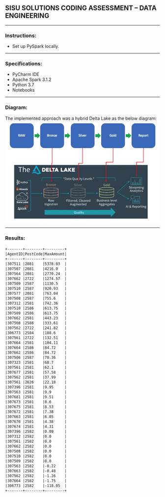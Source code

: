 ## SISU SOLUTIONS CODING ASSESSMENT – DATA ENGINEERING ##
***
### Instructions:
- Set up PySpark locally.
***
### Specifications:
- PyCharm IDE
- Apache Spark 3.1.2
- Python 3.7
- Notebooks
***
### Diagram:
The implemented approach was a hybrid Delta Lake as the below diagram:
![alt text](https://github.com/arturogonzalezm/transactions/blob/main/images/delta_lake.png?raw=true)
***
### Results:
```
+-------+--------+---------+
|AgentID|PostCode|MaxAmount|
+-------+--------+---------+
|307511 |2081    |5378.03  |
|307507 |2081    |4216.0   |
|307564 |2081    |2770.24  |
|307662 |2722    |1274.57  |
|307509 |2587    |1130.5   |
|307510 |2587    |920.93   |
|307577 |2081    |763.04   |
|307508 |2587    |755.6    |
|307312 |2581    |742.36   |
|307510 |2586    |613.75   |
|307509 |2586    |613.75   |
|307662 |2581    |443.23   |
|307508 |2586    |333.61   |
|307562 |2722    |241.82   |
|306773 |2584    |188.6    |
|307561 |2722    |132.51   |
|307664 |2581    |104.11   |
|307664 |2586    |84.72    |
|307662 |2586    |84.72    |
|307506 |2587    |70.36    |
|307323 |2581    |68.7     |
|307561 |2581    |62.1     |
|307677 |2581    |57.58    |
|307562 |2581    |37.99    |
|307561 |2626    |22.18    |
|307396 |2581    |9.95     |
|307563 |2581    |9.9      |
|307681 |2581    |9.51     |
|307673 |2581    |8.6      |
|307675 |2581    |8.53     |
|307672 |2581    |7.38     |
|307663 |2581    |6.05     |
|307676 |2581    |4.38     |
|307674 |2581    |4.31     |
|307396 |2582    |0.09     |
|307312 |2582    |0.0      |
|307561 |2582    |0.0      |
|307662 |2582    |0.0      |
|307508 |2582    |0.0      |
|307510 |2582    |0.0      |
|307509 |2582    |0.0      |
|307563 |2582    |-0.22    |
|307663 |2582    |-0.48    |
|307562 |2582    |-1.26    |
|307664 |2582    |-1.75    |
|306773 |2582    |-118.05  |
+-------+--------+---------+
```